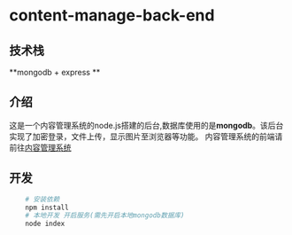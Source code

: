 # content-manage-back-end
## 技术栈
**mongodb + express **
## 介绍
这是一个内容管理系统的node.js搭建的后台,数据库使用的是**mongodb**。该后台实现了加密登录，文件上传，显示图片至浏览器等功能。
内容管理系统的前端请前往[内容管理系统](https://github.com/1053061407/content-manage-front-end)
## 开发
```bash
    # 安装依赖
    npm install
    # 本地开发 开启服务(需先开启本地mongodb数据库)
    node index
```
